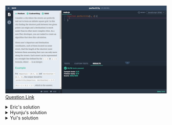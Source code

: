 ![(2019.11.23)perfectCity](images/(2019.11.23)perfectCity.jpg)
[Question Link](https://app.codesignal.com/company-challenges/uber/gsjPcfsuNavxhsQQ7)

<details>
<summary>Eric's solution</summary>
<p>

> ```js
>function perfectCity(s, e) {
>  let arr = Array(4).fill().map(x => Array(0).fill());
>  let dis = [0, 0, 0, 0];
>
>  if (Number.isInteger(s[1])) {
>    let tmp = Math.floor(s[0]);
>    dis[0] += s[0] - tmp;
>    dis[1] += s[0] - tmp;
>    arr[0].push(tmp, s[1]);
>    arr[1].push(tmp, s[1]);
>
>    tmp = Math.ceil(s[0]);
>    dis[2] += tmp - s[0];
>    dis[3] += tmp - s[0];
>    arr[2].push(tmp, s[1]);
>    arr[3].push(tmp, s[1]);
>  } else {
>    let tmp = Math.floor(s[1]);
>    dis[0] += s[1] - tmp;
>    dis[1] += s[1] - tmp;
>    arr[0].push(s[0], tmp);
>    arr[1].push(s[0], tmp);
>
>    tmp = Math.ceil(s[1]);
>    dis[2] += tmp - s[1];
>    dis[3] += tmp - s[1];
>    arr[2].push(s[0], tmp);
>    arr[3].push(s[0], tmp);
>  }
>
>  if (Number.isInteger(e[1])) {
>    let tmp = Math.floor(e[0]);
>    dis[0] += e[0] - tmp;
>    dis[3] += e[0] - tmp;
>    arr[0].push(tmp, e[1]);
>    arr[3].push(tmp, e[1]);
>
>    tmp = Math.ceil(e[0]);
>    dis[1] += tmp - e[0];
>    dis[2] += tmp - e[0];
>    arr[1].push(tmp, e[1]);
>    arr[2].push(tmp, e[1]);
>  } else {
>    let tmp = Math.floor(e[1]);
>    dis[0] += e[1] - tmp;
>    dis[3] += e[1] - tmp;
>    arr[0].push(e[0], tmp);
>    arr[3].push(e[0], tmp);
>
>    tmp = Math.ceil(e[1]);
>    dis[1] += tmp - e[1];
>    dis[2] += tmp - e[1];
>    arr[1].push(e[0], tmp);
>    arr[2].push(e[0], tmp);
>  }
>
>  for (let i = 0; i < 4; i++) {
>    dis[i] += Math.abs(arr[i][2] - arr[i][0]) + Math.abs(arr[i][3] - arr[i][1]);
>  }
>
>  return dis.sort((a,b)=>{return a-b})[0];
>}
> ```
</p>
</details>

<details>
<summary>Hyunju's solution</summary>
<p>

> ```js
>perfectCity = (dep, des) => {
>    let result = 0;
>    
>    for(let i = 0; i < 2; i++){
>        if(Math.ceil(dep[i]) == Math.ceil(des[i])){
>            let ceil = Math.ceil(dep[i]);
>            let floor = Math.floor(dep[i]);
>
>            let route1 = (dep[i]-floor) + (des[i]-floor);
>            let route2 = (ceil - dep[i]) + (ceil - des[i]);
>
>            let minRoute = Math.min(route1, route2);
>
>            result += minRoute;
>        }
>        else{
>            result += Math.abs(des[i] - dep[i]);
>        }
>    }
>
>    return result;
>}
> ```
</p>
</details>

<details>
<summary>Yui's solution</summary>
<p>

> ```js
>function perfectCity(dep, des) {
>    sum = 0;  
>    if(des[0] == dep[0]) return Math.abs(des[1]-dep[1]);
>    if(des[1] == dep[1]) return Math.abs(des[0]-dep[0]);
>    for(i=0; i<2; i++){        
>        sCeil = Math.ceil(des[i]);
>        pCeil = Math.ceil(dep[i]);
>        sFloor = Math.floor(des[i]);
>        pFloor = Math.floor(dep[i]);
>        if(sCeil == pCeil){
>            sum += Math.min(sCeil-des[i]+pCeil-dep[i],des[i]-sFloor+dep[i]-pFloor);
>        }else sum += Math.abs(des[i]-dep[i]);
>    }return sum;
}
> ```
</p>
</details>
